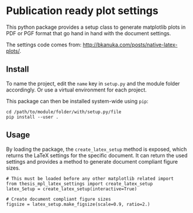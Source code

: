# Publication ready plot settings
This python package provides a setup class to generate matplotlib plots in PDF or PGF format that go hand in hand with the document settings.

The settings code comes from: http://bkanuka.com/posts/native-latex-plots/.

## Install

To name the project, edit the `name` key in `setup.py` and the module folder accordingly.
Or use a virtual environment for each project.

This package can then be installed system-wide using `pip`:

```
cd /path/to/module/folder/with/setup.py/file
pip install --user .
```

## Usage

By loading the package, the `create_latex_setup` method is exposed, which returns the LaTeX settings for the specific document.
It can return the used settings and provides a method to generate document compliant figure sizes.

```
# This must be loaded before any other matplotlib related import
from thesis_mpl_latex_settings import create_latex_setup
latex_Setup = create_latex_setup(interactive=True)

# Create document compliant figure sizes
figsize = latex_setup.make_figsize(scale=0.9, ratio=2.)
```

